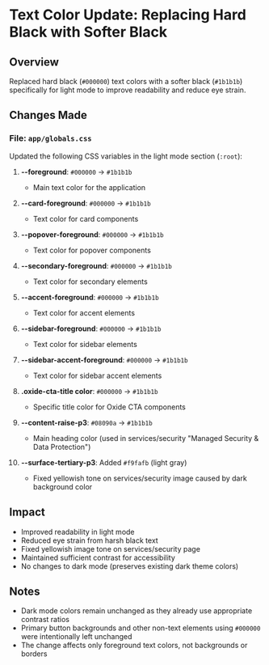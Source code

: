 # Text Color Update: Replacing Hard Black with Softer Black

## Overview
Replaced hard black (`#000000`) text colors with a softer black (`#1b1b1b`) specifically for light mode to improve readability and reduce eye strain.

## Changes Made

### File: `app/globals.css`

Updated the following CSS variables in the light mode section (`:root`):

1. **--foreground**: `#000000` → `#1b1b1b`
   - Main text color for the application

2. **--card-foreground**: `#000000` → `#1b1b1b`
   - Text color for card components

3. **--popover-foreground**: `#000000` → `#1b1b1b`
   - Text color for popover components

4. **--secondary-foreground**: `#000000` → `#1b1b1b`
   - Text color for secondary elements

5. **--accent-foreground**: `#000000` → `#1b1b1b`
   - Text color for accent elements

6. **--sidebar-foreground**: `#000000` → `#1b1b1b`
   - Text color for sidebar elements

7. **--sidebar-accent-foreground**: `#000000` → `#1b1b1b`
   - Text color for sidebar accent elements

8. **.oxide-cta-title color**: `#000000` → `#1b1b1b`
   - Specific title color for Oxide CTA components

9. **--content-raise-p3**: `#08090a` → `#1b1b1b`
   - Main heading color (used in services/security "Managed Security & Data Protection")

10. **--surface-tertiary-p3**: Added `#f9fafb` (light gray)
    - Fixed yellowish tone on services/security image caused by dark background color

## Impact
- Improved readability in light mode
- Reduced eye strain from harsh black text
- Fixed yellowish image tone on services/security page
- Maintained sufficient contrast for accessibility
- No changes to dark mode (preserves existing dark theme colors)

## Notes
- Dark mode colors remain unchanged as they already use appropriate contrast ratios
- Primary button backgrounds and other non-text elements using `#000000` were intentionally left unchanged
- The change affects only foreground text colors, not backgrounds or borders